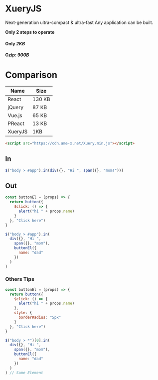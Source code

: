 # XueryJS
Next-generation ultra-compact &amp; ultra-fast 
Any application can be built.

**Only 2 steps to operate**

#### Only *2KB*
#### Gzip: *900B*

# Comparison

|Name|Size|
|---|---|
|React|130 KB|
|jQuery|87 KB|
|Vue.js|65 KB|
|PReact|13 KB|
|XueryJS|1KB|

```html
<script src="https://cdn.ame-x.net/Xuery.min.js"></script>
```

## In

```js
$("body > #app").in(div({}, "Hi ", span({}, "mom!")))
```

## Out
```js
const buttonEl = (props) => {
  return button({
    $click: () => {
      alert("hi " + props.name)
    }
  }, "Click here")
}

$("body > #app").in(
  div({}, "Hi ",
    span({}, "mom"),
    buttonEl({
      name: "dad"
    })
  )
)
```

### Others Tips

```js
const buttonEl = (props) => {
  return button({
    $click: () => {
      alert("hi " + props.name)
    },
    style: {
      borderRadius: "5px"
    }
  }, "Click here")
}

$("body > *")[0].in(
  div({}, "Hi ",
    span({}, "mom"),
    buttonEl({
      name: "dad"
    })
  )
) // Some Element
```


